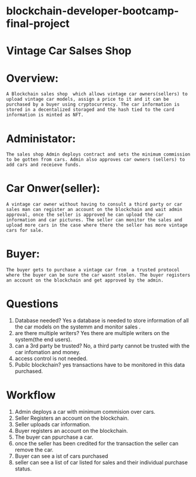 # blockchain-developer-bootcamp-final-project
#  Vintage Car Salses Shop
#  Overview:
    A Blockchain sales shop  which allows vintage car owners(sellers) to upload vintage car models, assign a price to it and it can be purchased by a buyer using cryptocurrency. The car information is stored in a decentalized storaged and the hash tied to the card information is minted as NFT.

# Administator:
    The sales shop Admin deploys contract and sets the minimum commission to be gotten from cars. Admin also approves car owners (sellers) to add cars and receieve funds.

# Car Onwer(seller):
    A vintage car owner without having to consult a third party or car sales man can register an account on the blockchain and wait admin approval, once the seller is approved he can upload the car information and car pictures. The seller can monitor the sales and upload more cars in the case where there the seller has more vintage cars for sale.


# Buyer:
    The buyer gets to purchase a vintage car from  a trusted protocol where the buyer can be sure the car wasnt stolen. The buyer registers an account on the blockchain and get approved by the admin.

# Questions
1. Database needed?
Yes a database is needed to store information of all the car models on the systemm and monitor sales .
2. are there multiple writers?
Yes there are multiple writers on the system(the end users).
3. can a 3rd party be trusted?
No, a third party cannot be trusted with the car infomation and money.
4. access control is not needed.
5. Pubilc blockchain?
yes transactions have to be monitored in this data purchased.

# Workflow
1. Admin deploys a car with minimum commision over cars.
2. Seller Registers an account on the blockchain.
3. Seller uploads car information.
4. Buyer registers an account on the blockchain.
5. The buyer can ppurchase a car.
6. once the seller has been credited for the transaction the seller can      remove the car.
7. Buyer can see a ist of cars purchased
8. seller can see a list of car listed for sales and their individual purchase status.

